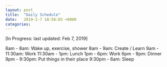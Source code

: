 ```yaml
---
layout: post
title:  "Daily Schedule"
date:   2019-2-7 18:58:03 +0800
categories: 
---
```

[In Progress: last updated: Feb 7, 2019]

6am - 8am: Wake up, exercise, shower
8am - 9am: Create / Learn
9am - 11:30am: Work
11:30am - 1pm: Lunch
1pm - 6pm: Work
6pm - 9pm: Dinner
9pm - 9:30pm: Put things in their place
9:30pm - 6am: Sleep